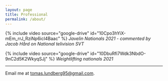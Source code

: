 ```yaml
---
layout: page
title: Professional
permalink: /about/
---
```

{% include video source="google-drive" id="10Cpo3hYiX-mEm_rrJ_RziNp6icI4Baac" %}
_Javelin Nationals 2021 - commented by Jacob Hård on National telivision SVT_

{% include video source="google-drive" id="10DbuRfi7Wdk3NbdO-9nC2d5K2WkyqSJj" %}
_Weightlifting nationals 2021_


---

Email me at [tomas.lundberg95@gmail.com](mailto:tomas.lundberg95@gmail.com).